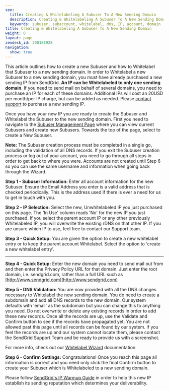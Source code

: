 ```yaml
---
seo:
  title: Creating & Whitelabeling A Subuser To A New Sending Domain
  description: Creating & Whitelabeling A Subuser To A New Sending Domain
  keywords: subuser, subaccount, whitelabel, dns, IP, account, domain
title: Creating & Whitelabeling A Subuser To A New Sending Domain
weight: 0
layout: page
zendesk_id: 200181928
navigation:
  show: true
---
```


This article outlines how to create a new Subuser and how to Whitelabel that Subuser to a new sending domain. In order to Whitelabel a new Subuser to a new sending domain, you must have already purchased a new sending IP from SendGrid. **An IP can be Whitelabeled to only one sending domain**. If you need to send mail on behalf of several domains, you need to purchase an IP for each of these domains. Additional IPs will cost an 20USD per month/per IP charge, but can be added as needed. Please [contact support](https://support.sendgrid.com) to purchase a new sending IP. 

 

Once you have your new IP you are ready to create the Subuser and Whitelabel the Subuser to the new sending domain. First you need to navigate to the [Subuser Management Page](http://sendgrid.com/subuser) where you can view current Subusers and create new Subusers. Towards the top of the page, select to create a New Subuser.

**Note:** The Subuser creation process must be completed in a single go, including the validation of all DNS records. If you exit the Subuser creation process or log out of your account, you need to go through all steps in order to get back to where you were. Accounts are not created until Step 6 so you can use the same username and information when going back through the Wizard.

 

**Step 1 - Subuser Information:**  Enter all account information for the new Subuser. Ensure the Email Address you enter is a valid address that is checked periodically. This is the address used if there is ever a need for us to get in touch with you.

 

**Step 2 - IP Selection:** Select the new, Unwhitelabeled IP you just purchased on this page. The 'In Use' column reads 'No' for the new IP you just purchased. If you select the parent account IP or any other previously Whitelabeled IP, you will overwrite the existing rDNS on that other IP. If you are unsure which IP to use, feel free to contact our Support team. 

 

**Step 3 - Quick Setup:** You are given the option to create a new whitelabel entry or to keep the parent account Whitelabel. Select the option to 'create a new whitelabel entry'.

** **

**Step 4 - Quick Setup:** Enter the new domain you need to send mail out from and then enter the Privacy Policy URL for that domain. Just enter the root domain, i.e. sendgrid.com, rather than a full URL such as [http://www.sendgrid.com](http://www.sendgrid.com)

 

**Step 5 - DNS Validation:**  You are now provided with all the DNS changes necessary to Whitelabel the new sending domain. You do need to create a subdomain and add all DNS records to the new domain. Our system defaults with 'email' as the subdomain but you can change this to anything you need. Do not overwrite or delete any existing records in order to add these new records. Once all the records are up, use the Validate and Confirm button to see if the records have propagated yet. You are not allowed past this page until all records can be found by our system. If you feel the records are up and our system cannot locate them, please contact the SendGrid Support Team and be ready to provide us with a screenshot.

For more info, check out our [Whitelabel Wizard](http://sendgrid.com/docs/VidGrid/Whitelabel/whitelabel.html) documentation. 

 

**Step 6 - Confirm Settings:**  Congratulations! Once you reach this page all information is correct and you need only click the final Confirm button to create your Subuser which is Whitelabeled to a new sending domain.

 

Please follow [SendGrid's IP Warmup Guide](http://sendgrid.com/docs/User_Guide/warming_up.html) in order to help this new IP establish its sending reputation which determines your deliverability.

